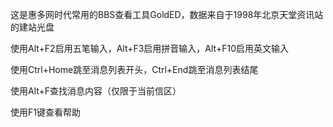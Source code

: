 这是惠多网时代常用的BBS查看工具GoldED，数据来自于1998年北京天堂资讯站的建站光盘

使用Alt+F2启用五笔输入，Alt+F3启用拼音输入，Alt+F10启用英文输入

使用Ctrl+Home跳至消息列表开头，Ctrl+End跳至消息列表结尾

使用Alt+F查找消息内容（仅限于当前信区）

使用F1键查看帮助